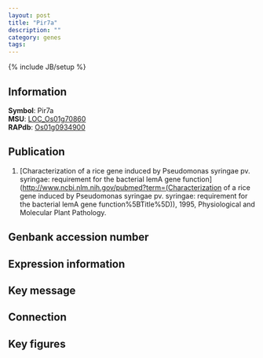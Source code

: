 ```yaml
---
layout: post
title: "Pir7a"
description: ""
category: genes
tags: 
---
```

{% include JB/setup %}

## Information
__Symbol__: Pir7a  
__MSU__: [LOC_Os01g70860](http://rice.plantbiology.msu.edu/cgi-bin/ORF_infopage.cgi?orf=LOC_Os01g70860)  
__RAPdb__: [Os01g0934900](http://rapdb.dna.affrc.go.jp/viewer/gbrowse_details/irgsp1?name=Os01g0934900)  

## Publication
1. [Characterization of a rice gene induced by Pseudomonas syringae pv. syringae: requirement for the bacterial lemA gene function](http://www.ncbi.nlm.nih.gov/pubmed?term=(Characterization of a rice gene induced by Pseudomonas syringae pv. syringae: requirement for the bacterial lemA gene function%5BTitle%5D)), 1995, Physiological and Molecular Plant Pathology.

## Genbank accession number

## Expression information

## Key message

## Connection

## Key figures


